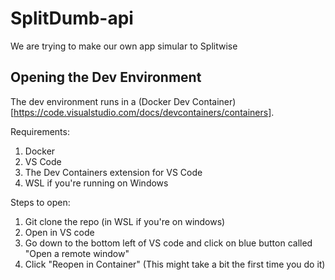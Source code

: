 # SplitDumb-api
We are trying to make our own app simular to Splitwise

## Opening the Dev Environment
The dev environment runs in a (Docker Dev Container)[https://code.visualstudio.com/docs/devcontainers/containers].

Requirements:
1. Docker
1. VS Code
1. The Dev Containers extension for VS Code
1. WSL if you're running on Windows

Steps to open:
1. Git clone the repo (in WSL if you're on windows)
1. Open in VS code
1. Go down to the bottom left of VS code and click on blue button called "Open a remote window"
1. Click "Reopen in Container" (This might take a bit the first time you do it)
